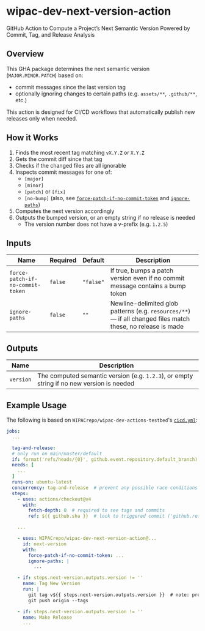 # wipac-dev-next-version-action

GitHub Action to Compute a Project’s Next Semantic Version Powered by Commit, Tag, and Release Analysis

## Overview

This GHA package determines the next semantic version (`MAJOR.MINOR.PATCH`) based on:

- commit messages since the last version tag
- optionally ignoring changes to certain paths (e.g. `assets/**`, `.github/**`, etc.)

This action is designed for CI/CD workflows that automatically publish new releases only when needed.

## How it Works

1. Finds the most recent tag matching `vX.Y.Z` or `X.Y.Z`
2. Gets the commit diff since that tag
3. Checks if the changed files are all ignorable
4. Inspects commit messages for one of:
    - `[major]`
    - `[minor]`
    - `[patch]` or `[fix]`
    - `[no-bump]` (also, see [`force-patch-if-no-commit-token`](#inputs) and [`ignore-paths`](#inputs))
5. Computes the next version accordingly
6. Outputs the bumped version, or an empty string if no release is needed
    - The version number does not have a v-prefix (e.g. `1.2.5`)

## Inputs

| Name                             | Required | Default   | Description                                                                                                  |
|----------------------------------|----------|-----------|--------------------------------------------------------------------------------------------------------------|
| `force-patch-if-no-commit-token` | `false`  | `"false"` | If true, bumps a patch version even if no commit message contains a bump token                               |
| `ignore-paths`                   | `false`  | `""`      | Newline-delimited glob patterns (e.g. `resources/**`) — if all changed files match these, no release is made |

## Outputs

| Name      | Description                                                                               |
|-----------|-------------------------------------------------------------------------------------------|
| `version` | The computed semantic version (e.g. `1.2.3`), or empty string if no new version is needed |

## Example Usage

The following is based on `WIPACrepo/wipac-dev-actions-testbed`'s [`cicd.yml`](https://github.com/WIPACrepo/wipac-dev-actions-testbed/blob/main/.github/workflows/cicd.yml):

```yaml
jobs:
  ...

  tag-and-release:
  # only run on main/master/default
  if: format('refs/heads/{0}', github.event.repository.default_branch) == github.ref
  needs: [
    ...
  ]
  runs-on: ubuntu-latest
  concurrency: tag-and-release  # prevent any possible race conditions
  steps:
    - uses: actions/checkout@v4
      with:
        fetch-depth: 0  # required to see tags and commits
        ref: ${{ github.sha }}  # lock to triggered commit ('github.ref' is dynamic)

    ...

    - uses: WIPACrepo/wipac-dev-next-version-action@...
      id: next-version
      with:
        force-patch-if-no-commit-token: ...
        ignore-paths: |
          ...

    - if: steps.next-version.outputs.version != ''
      name: Tag New Version
      run: |
        git tag v${{ steps.next-version.outputs.version }}  # note: prepend 'v'
        git push origin --tags

    - if: steps.next-version.outputs.version != ''
      name: Make Release
      ...
```
